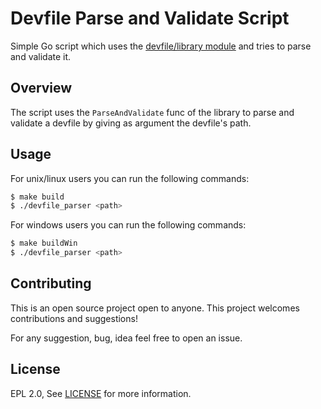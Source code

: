 # Devfile Parse and Validate Script
Simple Go script which uses the [devfile/library module](https://github.com/devfile/library) and tries to parse and validate it.

## Overview
The script uses the `ParseAndValidate` func of the library to parse and validate a devfile by giving as argument the devfile's path.

## Usage

For unix/linux users you can run the following commands:
```bash
$ make build
$ ./devfile_parser <path>
```

For windows users you can run the following commands:
```bash
$ make buildWin
$ ./devfile_parser <path>
```

## Contributing
This is an open source project open to anyone. This project welcomes contributions and suggestions!

For any suggestion, bug, idea feel free to open an issue.

## License
EPL 2.0, See [LICENSE](LICENSE) for more information.
